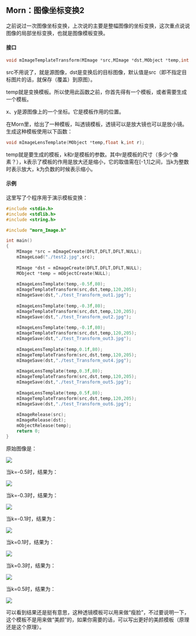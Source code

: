 ## Morn：图像坐标变换2

之前说过一次图像坐标变换，上次说的主要是整幅图像的坐标变换，这次重点说说图像的局部坐标变换，也就是图像模板变换。

#### 接口

```c
void mImageTemplateTransform(MImage *src,MImage *dst,MObject *temp,int x,int y);
```

src不用说了，就是源图像，dst是变换后的目标图像，默认值是src（即不指定目标图片的话，就保存（覆盖）到原图）。

temp就是变换模板。所以使用此函数之前，你首先得有一个模板，或者需要生成一个模板。

x、y是源图像上的一个坐标。它是模板作用的位置。

在Morn里，给出了一种模板，叫透镜模板，透镜可以是放大镜也可以是放小镜。生成这种模板使用以下函数：

```c
void mImageLensTemplate(MObject *temp,float k,int r);
```

temp就是要生成的模板，k和r是模板的参数。其中r是模板的尺寸（多少个像素？），k表示了模板的作用是放大还是缩小，它的取值需在[-1,1]之间，当k为整数时表示放大，k为负数的时候表示缩小。

#### 示例

这里写了个程序用于演示模板变换：

```c
#include <stdio.h>
#include <stdlib.h>
#include <string.h>

#include "morn_Image.h"

int main()
{
    MImage *src = mImageCreate(DFLT,DFLT,DFLT,NULL);
    mImageLoad("./test2.jpg",src);
    
    MImage *dst = mImageCreate(DFLT,DFLT,DFLT,NULL);
    MObject *temp = mObjectCreate(NULL);
    
    mImageLensTemplate(temp,-0.5f,80);
    mImageTemplateTransform(src,dst,temp,120,205);
    mImageSave(dst,"./test_Transform_out1.jpg");
    
    mImageLensTemplate(temp,-0.3f,80);
    mImageTemplateTransform(src,dst,temp,120,205);
    mImageSave(dst,"./test_Transform_out2.jpg");
    
    mImageLensTemplate(temp,-0.1f,80);
    mImageTemplateTransform(src,dst,temp,120,205);
    mImageSave(dst,"./test_Transform_out3.jpg");
    
    mImageLensTemplate(temp,0.1f,80);
    mImageTemplateTransform(src,dst,temp,120,205);
    mImageSave(dst,"./test_Transform_out4.jpg");
    
    mImageLensTemplate(temp,0.3f,80);
    mImageTemplateTransform(src,dst,temp,120,205);
    mImageSave(dst,"./test_Transform_out5.jpg");
    
    mImageLensTemplate(temp,0.5f,80);
    mImageTemplateTransform(src,dst,temp,120,205);
    mImageSave(dst,"./test_Transform_out6.jpg");
    
    mImageRelease(src);
    mImageRelease(dst);
    mObjectRelease(temp);
    return 0;
}
```

原始图像是：

![](E:\morn\doc\test2.jpg)

当k=-0.5时，结果为：

![](E:\morn\doc\test_Transform_out1.jpg)

当k=-0.3时，结果为：

![](E:\morn\doc\test_Transform_out2.jpg)

当k=-0.1时，结果为：

![](E:\morn\doc\test_Transform_out3.jpg)

当k=0.1时，结果为：

![](E:\morn\doc\test_Transform_out4.jpg)

当k=0.3时，结果为：

![](E:\morn\doc\test_Transform_out5.jpg)

当k=0.5时，结果为：

![](E:\morn\doc\test_Transform_out6.jpg)

可以看到结果还是挺有意思，这种透镜模板可以用来做“瘦脸”，不过要说明一下，这个模板不是用来做“美颜”的，如果你需要的话，可以写出更好的美颜模板（原理还是这个原理）。